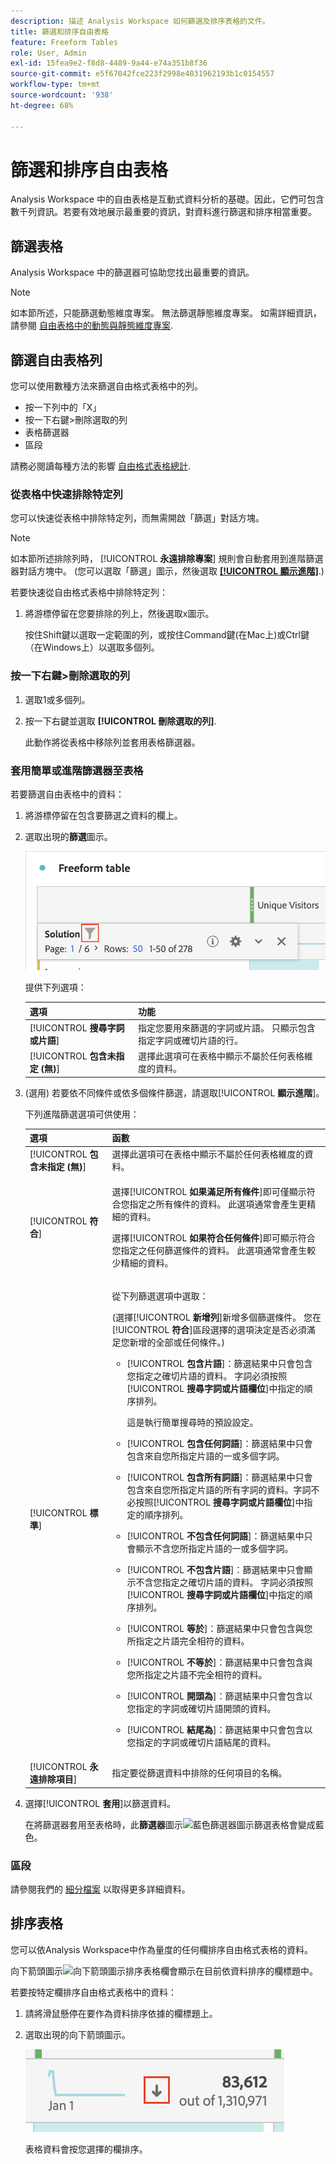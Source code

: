 ```yaml
---
description: 描述 Analysis Workspace 如何篩選及排序表格的文件。
title: 篩選和排序自由表格
feature: Freeform Tables
role: User, Admin
exl-id: 15fea9e2-f8d8-4489-9a44-e74a351b8f36
source-git-commit: e5f67042fce223f2998e4031962193b1c0154557
workflow-type: tm+mt
source-wordcount: '938'
ht-degree: 68%

---
```


# 篩選和排序自由表格

Analysis Workspace 中的自由表格是互動式資料分析的基礎。因此，它們可包含數千列資訊。若要有效地展示最重要的資訊，對資料進行篩選和排序相當重要。

## 篩選表格

Analysis Workspace 中的篩選器可協助您找出最重要的資訊。

>[!NOTE]
>
> 如本節所述，只能篩選動態維度專案。 無法篩選靜態維度專案。 如需詳細資訊，請參閱 [自由表格中的動態與靜態維度專案](/help/analyze/analysis-workspace/visualizations/freeform-table/column-row-settings/manual-vs-dynamic-rows.md).

## 篩選自由表格列

您可以使用數種方法來篩選自由格式表格中的列。 

- 按一下列中的「X」
- 按一下右鍵>刪除選取的列
- 表格篩選器
- 區段

請務必閱讀每種方法的影響 [自由格式表格總計](https://docs.adobe.com/content/help/zh-Hant/analytics/analyze/analysis-workspace/build-workspace-project/workspace-totals.html).

### 從表格中快速排除特定列

您可以快速從表格中排除特定列，而無需開啟「篩選」對話方塊。

>[!NOTE]
>
>如本節所述排除列時， [!UICONTROL **永遠排除專案**] 規則會自動套用到進階篩選器對話方塊中。 (您可以選取「篩選」圖示，然後選取 [**[!UICONTROL 顯示進階]**](#apply-a-simple-or-advanced-filter-to-a-table).)

若要快速從自由格式表格中排除特定列：

1. 將游標停留在您要排除的列上，然後選取x圖示。

   按住Shift鍵以選取一定範圍的列，或按住Command鍵(在Mac上)或Ctrl鍵（在Windows上）以選取多個列。

### 按一下右鍵>刪除選取的列

1. 選取1或多個列。
1. 按一下右鍵並選取 **[!UICONTROL 刪除選取的列]**.

   此動作將從表格中移除列並套用表格篩選器。

### 套用簡單或進階篩選器至表格

若要篩選自由表格中的資料：

1. 將游標停留在包含要篩選之資料的欄上。 <!--only some types of columns show the filter... Which? Just Dimensions?-->

1. 選取出現的&#x200B;**篩選**&#x200B;圖示。

   ![表格中的篩選器圖示](assets/table-filter-icon.png)

   提供下列選項：

   | 選項 | 功能 |
   |---------|----------|
   | [!UICONTROL **搜尋字詞或片語**] | 指定您要用來篩選的字詞或片語。 只顯示包含指定字詞或確切片語的行。 |
   | [!UICONTROL **包含未指定 (無)**] | 選擇此選項可在表格中顯示不屬於任何表格維度的資料。<!--what is this?--> |

1. (選用) 若要依不同條件或依多個條件篩選，請選取&#x200B;[!UICONTROL **顯示進階**]。

   下列進階篩選選項可供使用：

   | 選項 | 函數 |
   |---------|----------|
   | [!UICONTROL **包含未指定 (無)**] | 選擇此選項可在表格中顯示不屬於任何表格維度的資料。<!--what is this?--> |
   | [!UICONTROL **符合**] | <p>選擇&#x200B;[!UICONTROL **如果滿足所有條件**]&#x200B;即可僅顯示符合您指定之所有條件的資料。 此選項通常會產生更精細的資料。</p> <p>選擇&#x200B;[!UICONTROL **如果符合任何條件**]&#x200B;即可顯示符合您指定之任何篩選條件的資料。 此選項通常會產生較少精細的資料。</p> |
   | [!UICONTROL **標準**] | <p>從下列篩選選項中選取：</p><p>(選擇&#x200B;[!UICONTROL **新增列**]&#x200B;新增多個篩選條件。 您在&#x200B;[!UICONTROL **符合**]&#x200B;區段選擇的選項決定是否必須滿足您新增的全部或任何條件。)</p><ul><li><p>[!UICONTROL **包含片語**]：篩選結果中只會包含您指定之確切片語的資料。 字詞必須按照&#x200B;[!UICONTROL **搜尋字詞或片語欄位**]&#x200B;中指定的順序排列。<p>這是執行簡單搜尋時的預設設定。</p></p></li><li><p>[!UICONTROL **包含任何詞語**]：篩選結果中只會包含來自您所指定片語的一或多個字詞。 </p></li><li><p>[!UICONTROL **包含所有詞語**]：篩選結果中只會包含來自您所指定片語的所有字詞的資料。字詞不必按照&#x200B;[!UICONTROL **搜尋字詞或片語欄位**]&#x200B;中指定的順序排列。</p></li><li><p>[!UICONTROL **不包含任何詞語**]：篩選結果中只會顯示不含您所指定片語的一或多個字詞。 </p></li><li><p>[!UICONTROL **不包含片語**]：篩選結果中只會顯示不含您指定之確切片語的資料。 字詞必須按照&#x200B;[!UICONTROL **搜尋字詞或片語欄位**]&#x200B;中指定的順序排列。</p></li><li><p>[!UICONTROL **等於**]：篩選結果中只會包含與您所指定之片語完全相符的資料。 </p></li><li><p>[!UICONTROL **不等於**]：篩選結果中只會包含與您所指定之片語不完全相符的資料。 </p></li><li><p>[!UICONTROL **開頭為**]：篩選結果中只會包含以您指定的字詞或確切片語開頭的資料。 </p></li><li><p>[!UICONTROL **結尾為**]：篩選結果中只會包含以您指定的字詞或確切片語結尾的資料。 </p></li></ul> |
   | [!UICONTROL **永遠排除項目**] | 指定要從篩選資料中排除的任何項目的名稱。 |

1. 選擇&#x200B;[!UICONTROL **套用**]&#x200B;以篩選資料。

   在將篩選器套用至表格時，此&#x200B;**篩選器**&#x200B;圖示![藍色篩選器圖示篩選表格](https://spectrum.adobe.com/static/icons/workflow_18/Smock_Filter_18_N.svg)會變成藍色。

### 區段

請參閱我們的 [細分檔案](https://docs.adobe.com/help/zh-Hant/analytics/components/segmentation/seg-home.html) 以取得更多詳細資料。

## 排序表格

您可以依Analysis Workspace中作為量度的任何欄排序自由格式表格的資料。

向下箭頭圖示![向下箭頭圖示排序表格欄](https://spectrum.adobe.com/static/icons/workflow_18/Smock_ArrowDown_18_N.svg)會顯示在目前依資料排序的欄標題中。

若要按特定欄排序自由格式表格中的資料：

1. 請將滑鼠懸停在要作為資料排序依據的欄標題上。

2. 選取出現的向下箭頭圖示。

   ![向下箭頭圖示排序表格欄](assets/table-sort.png)

   表格資料會按您選擇的欄排序。
